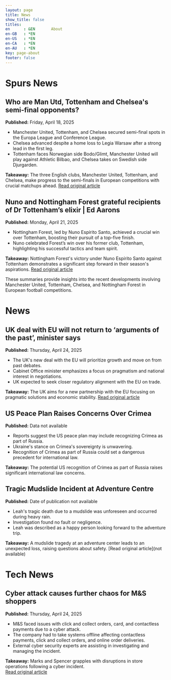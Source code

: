 ```yaml
---
layout: page
title: News
show_title: false
titles:
en      : &EN       About
en-GB   : *EN
en-US   : *EN
en-CA   : *EN
en-AU   : *EN
key: page-about
footer: false
---
```



# Spurs News
## Who are Man Utd, Tottenham and Chelsea's semi-final opponents?
**Published:** Friday, April 18, 2025

- Manchester United, Tottenham, and Chelsea secured semi-final spots in the Europa League and Conference League.
- Chelsea advanced despite a home loss to Legia Warsaw after a strong lead in the first leg.
- Tottenham faces Norwegian side Bodo/Glimt, Manchester United will play against Athletic Bilbao, and Chelsea takes on Swedish side Djurgarden.

**Takeaway:** The three English clubs, Manchester United, Tottenham, and Chelsea, make progress to the semi-finals in European competitions with crucial matchups ahead. [Read original article](https://www.bbc.com/sport/football/articles/c4grkvykn14o)

## Nuno and Nottingham Forest grateful recipients of Dr Tottenham’s elixir | Ed Aarons
**Published:** Monday, April 21, 2025

- Nottingham Forest, led by Nuno Espírito Santo, achieved a crucial win over Tottenham, boosting their pursuit of a top-five finish.
- Nuno celebrated Forest’s win over his former club, Tottenham, highlighting his successful tactics and team spirit.

**Takeaway:** Nottingham Forest's victory under Nuno Espírito Santo against Tottenham demonstrates a significant step forward in their season's aspirations. [Read original article](https://www.theguardian.com/football/2025/apr/21/nuno-and-nottingham-forest-grateful-recipients-of-dr-tottenhams-elixir)

These summaries provide insights into the recent developments involving Manchester United, Tottenham, Chelsea, and Nottingham Forest in European football competitions.

# News

## UK deal with EU will not return to ‘arguments of the past’, minister says
**Published:** Thursday, April 24, 2025

- The UK's new deal with the EU will prioritize growth and move on from past debates.
- Cabinet Office minister emphasizes a focus on pragmatism and national interest in negotiations.
- UK expected to seek closer regulatory alignment with the EU on trade.

**Takeaway:** The UK aims for a new partnership with the EU focusing on pragmatic solutions and economic stability. [Read original article](https://www.theguardian.com/politics/2025/apr/24/uk-deal-with-eu-will-not-return-to-arguments-of-the-past-minister-says)

## US Peace Plan Raises Concerns Over Crimea

**Published:** Data not available

- Reports suggest the US peace plan may include recognizing Crimea as part of Russia.
- Ukraine's stance on Crimea's sovereignty is unwavering.
- Recognition of Crimea as part of Russia could set a dangerous precedent for international law.

**Takeaway:** The potential US recognition of Crimea as part of Russia raises significant international law concerns. 

## Tragic Mudslide Incident at Adventure Centre
**Published:** Date of publication not available

- Leah's tragic death due to a mudslide was unforeseen and occurred during heavy rain.
- Investigation found no fault or negligence.
- Leah was described as a happy person looking forward to the adventure trip.

**Takeaway:** A mudslide tragedy at an adventure center leads to an unexpected loss, raising questions about safety. [Read original article](not available)

# Tech News
## Cyber attack causes further chaos for M&S shoppers
**Published:** Thursday, April 24, 2025

- M&S faced issues with click and collect orders, card, and contactless payments due to a cyber attack.
- The company had to take systems offline affecting contactless payments, click and collect orders, and online order deliveries.
- External cyber security experts are assisting in investigating and managing the incident.

**Takeaway:** Marks and Spencer grapples with disruptions in store operations following a cyber incident.  
[Read original article](https://www.bbc.com/news/articles/cly802x1jz5o)

